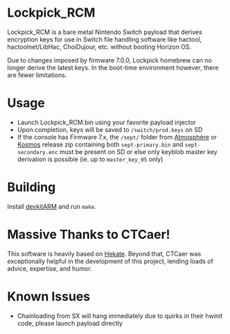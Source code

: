 Lockpick_RCM
=
Lockpick_RCM is a bare metal Nintendo Switch payload that derives encryption keys for use in Switch file handling software like hactool, hactoolnet/LibHac, ChoiDujour, etc. without booting Horizon OS.

Due to changes imposed by firmware 7.0.0, Lockpick homebrew can no longer derive the latest keys. In the boot-time environment however, there are fewer limitations.

Usage
=
* Launch Lockpick_RCM.bin using your favorite payload injector
* Upon completion, keys will be saved to `/switch/prod.keys` on SD
* If the console has Firmware 7.x, the `/sept/` folder from [Atmosphère](https://github.com/Atmosphere-NX/Atmosphere/releases) or [Kosmos](https://github.com/AtlasNX/Kosmos/releases) release zip containing both `sept-primary.bin` and `sept-secondary.enc` must be present on SD or else only keyblob master key derivation is possible (ie. up to `master_key_05` only)

Building
=
Install [devkitARM](https://devkitpro.org/) and run `make`.

Massive Thanks to CTCaer!
=
This software is heavily based on [Hekate](https://github.com/CTCaer/hekate). Beyond that, CTCaer was exceptionally helpful in the development of this project, lending loads of advice, expertise, and humor.

Known Issues
=
* Chainloading from SX will hang immediately due to quirks in their hwinit code, please launch payload directly
